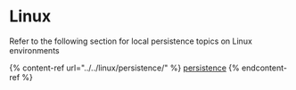 # Linux

Refer to the following section for local persistence topics on Linux environments

{% content-ref url="../../linux/persistence/" %}
[persistence](../../linux/persistence/)
{% endcontent-ref %}
